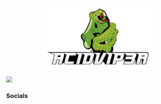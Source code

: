 <p align="center"><img src="https://raw.githubusercontent.com/acidv1p3r/acidv1p3r/main/acidv1p3r-github.png" /></p>

<a href="https://www.twitch.tv/acidv1p3r" target="_blank" rel="noreferrer"><img
src="https://img.shields.io/twitch/status/acidv1p3r?logo=twitchsx&style=for-the-badge&color=0891b2&labelColor=1c1917&label=TWITCH+STATUS" /></a>

### Socials
